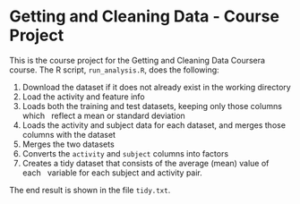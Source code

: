 # Getting and Cleaning Data - Course Project

This is the course project for the Getting and Cleaning Data Coursera course.
The R script, `run_analysis.R`, does the following:

1. Download the dataset if it does not already exist in the working directory
2. Load the activity and feature info
3. Loads both the training and test datasets, keeping only those columns which   reflect a mean or standard deviation
4. Loads the activity and subject data for each dataset, and merges those   columns with the dataset
5. Merges the two datasets
6. Converts the `activity` and `subject` columns into factors
7. Creates a tidy dataset that consists of the average (mean) value of each   variable for each subject and activity pair.

The end result is shown in the file `tidy.txt`.
